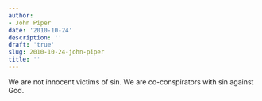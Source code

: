 ```yaml
---
author:
- John Piper
date: '2010-10-24'
description: ''
draft: 'true'
slug: 2010-10-24-john-piper
title: ''
---
```

We are not innocent victims of sin. We are co-conspirators with sin against God.



